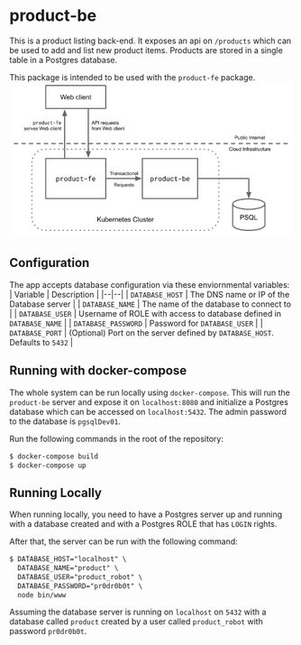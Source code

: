 # product-be

This is a product listing back-end. It exposes an api on `/products` which can be used to add and list new product items. Products are stored in a single table in a Postgres database.

This package is intended to be used with the `product-fe` package.
![Product Listing Architecture](docs/architecture.png)

## Configuration

The app accepts database configuration via these enviornmental variables:
| Variable | Description |
|--|--|
| `DATABASE_HOST` | The DNS name or IP of the Database server |
| `DATABASE_NAME` | The name of the database to connect to |
| `DATABASE_USER` | Username of ROLE with access to database defined in `DATABASE_NAME` |
| `DATABASE_PASSWORD` | Password for `DATABASE_USER` |
| `DATABASE_PORT` | (Optional) Port on the server defined by `DATABASE_HOST`. Defaults to `5432` |

## Running with docker-compose

The whole system can be run locally using `docker-compose`. This will run the `product-be` server and expose it on `localhost:8080`
and initialize a Postgres database which can be accessed on `localhost:5432`. The admin password to the database is
`pgsqlDev01`.

Run the following commands in the root of the repository:

```
$ docker-compose build
$ docker-compose up
```
## Running Locally

When running locally, you need to have a Postgres server up and running with a database created and with a Postgres ROLE that has `LOGIN` rights.

After that, the server can be run with the following command:
```
$ DATABASE_HOST="localhost" \
  DATABASE_NAME="product" \
  DATABASE_USER="product_robot" \
  DATABASE_PASSWORD="pr0dr0b0t" \
  node bin/www
```

Assuming the database server is running on `localhost` on `5432` with a database called `product` created by a user called `product_robot` with password `pr0dr0b0t`.
